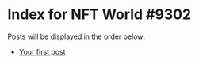 # Index for NFT World #9302
Posts will be displayed in the order below:

- [Your first post](./001-first.md)

